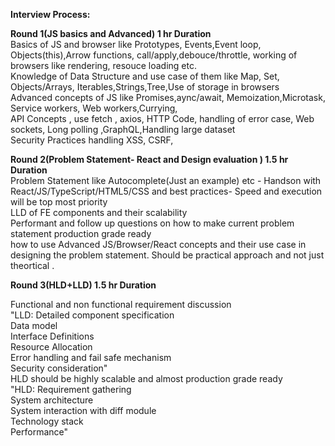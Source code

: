 **Interview Process:**  

**Round 1(JS basics and Advanced) 1 hr Duration**  
Basics of JS and browser like Prototypes, Events,Event loop, Objects(this),Arrow functions, call/apply,debouce/throttle, working of browsers like rendering, resouce loading etc.  
Knowledge of Data Structure and use case of them like Map, Set, Objects/Arrays, Iterables,Strings,Tree,Use of storage in browsers  
Advanced concepts of JS like Promises,aync/await, Memoization,Microtask, Service workers, Web workers,Currying,  
API Concepts , use fetch , axios, HTTP Code, handling of error case, Web sockets, Long polling ,GraphQL,Handling large dataset  
Security Practices handling XSS, CSRF,  
  
**Round 2(Problem Statement- React and Design evaluation ) 1.5 hr Duration**  
Problem Statement like Autocomplete(Just an example) etc - Handson with React/JS/TypeScript/HTML5/CSS and best practices- Speed and execution will be top most priority  
LLD of FE components and their scalability  
Performant and follow up questions on how to make current problem statement production grade ready  
how to use Advanced JS/Browser/React concepts and their use case in designing the problem statement. Should be practical approach and not just theortical .  

  

**Round 3(HLD+LLD) 1.5 hr Duration**  

Functional and non functional requirement discussion  
"LLD: Detailed component specification  
Data model  
Interface Definitions  
Resource Allocation  
Error handling and fail safe mechanism  
Security consideration"  
HLD should be highly scalable and almost production grade ready  
"HLD: Requirement gathering  
System architecture  
System interaction with diff module  
Technology stack  
Performance"